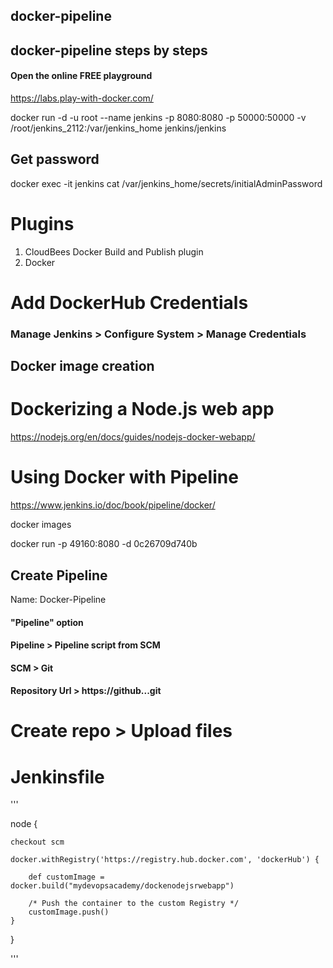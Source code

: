 ## docker-pipeline
## docker-pipeline steps by steps

#### Open the online FREE playground
https://labs.play-with-docker.com/

docker run -d -u root --name jenkins -p 8080:8080 -p 50000:50000 -v /root/jenkins_2112:/var/jenkins_home jenkins/jenkins

## Get password
docker exec -it jenkins cat /var/jenkins_home/secrets/initialAdminPassword

# Plugins
1. CloudBees Docker Build and Publish plugin
2. Docker

# Add DockerHub Credentials

### Manage Jenkins > Configure System > Manage Credentials



## Docker image creation

# Dockerizing a Node.js web app
https://nodejs.org/en/docs/guides/nodejs-docker-webapp/

# Using Docker with Pipeline
https://www.jenkins.io/doc/book/pipeline/docker/


docker images

docker run -p 49160:8080 -d 0c26709d740b

## Create Pipeline

Name: Docker-Pipeline
#### "Pipeline" option
#### Pipeline > Pipeline script from SCM
#### SCM > Git
#### Repository Url > https://github...git


# Create repo > Upload files

# Jenkinsfile

'''

node {

    checkout scm

    docker.withRegistry('https://registry.hub.docker.com', 'dockerHub') {

        def customImage = docker.build("mydevopsacademy/dockenodejsrwebapp")

        /* Push the container to the custom Registry */
        customImage.push()
    }
}

'''




